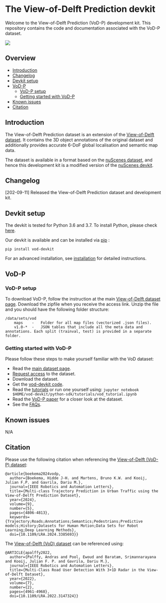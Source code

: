 # The View-of-Delft Prediction devkit
Welcome to the View-of-Delft Prediction (VoD-P) development kit. This repository contains the code and documentation associated with the VoD-P dataset.

![](TODO)

## Overview
- [Introduction](#introduction)
- [Changelog](#changelog)
- [Devkit setup](#devkit-setup)
- [VoD-P](#vod-p)
  - [VoD-P setup](#vod-p-setup)
  - [Getting started with VoD-P](#getting-started-with-vod-p)
- [Known issues](#known-issues)
- [Citation](#citation)

## Introduction 
The View-of-Delft Prediction dataset is an extension of the [View-of-Delft dataset](https://github.com/tudelft-iv/view-of-delft-dataset/tree/main). It contains the 3D object annotations of the original dataset and additionally provides accurate 6-DoF global localisation and semantic map data.

The dataset is available in a format based on the [nuScenes dataset](https://www.nuscenes.org/), and hence this development kit is a modified version of the [nuScenes devkit](https://github.com/nutonomy/nuscenes-devkit).


## Changelog
[202-09-11] Released the View-of-Delft Prediction dataset and development kit.

## Devkit setup
The devkit is tested for Python 3.6 and 3.7.
To install Python, please check [here](https://github.com/nutonomy/vod-devkit/blob/master/docs/installation.md#install-python).

Our devkit is available and can be installed via [pip](https://pip.pypa.io/en/stable/installing/) :
```
pip install vod-devkit
```

For an advanced installation, see [installation](docs/installation.md) for detailed instructions.


## VoD-P

### VoD-P setup
To download VoD-P, follow the instruction at the main [View-of-Delft dataset page](https://github.com/tudelft-iv/view-of-delft-dataset/tree/main#Access).
Download the zipfile when you receive the access link. 
Unzip the file and you should have the following folder structure:
```
/data/sets/vod
    maps	-	Folder for all map files (vectorized .json files).
    v1.0-*	-	JSON tables that include all the meta data and annotations. Each split (trainval, test) is provided in a separate folder.
```


### Getting started with VoD-P

Please follow these steps to make yourself familiar with the VoD dataset:
- Read the [main dataset page](https://tudelft-iv.github.io/view-of-delft-dataset/).
- [Request access](https://docs.google.com/forms/d/e/1FAIpQLSdKvkuKbzmJTn8raJBAWgekAJCpaQLS_ED63sUS89Ezo61RCQ/viewform) to the dataset.
- Download the dataset.
- Get the [vod-devkit code](https://github.com/tudelft-iv/vod-devkit/tree/main).
- Read the [tutorials](https://github.com/tudelft-iv/vod-devkit/tree/main/python-sdk/tutorials) or run one yourself using:
`jupyter notebook $HOME/vod-devkit/python-sdk/tutorials/vod_tutorial.ipynb`
- Read the [VoD-P paper](https://ieeexplore.ieee.org/document/10493110) for a closer look at the dataset.
- See the [FAQs](https://github.com/tudelft-iv/vod-devkit/blob/main/docs/faqs.md).



## Known issues
N/A

## Citation
Please use the following citation when referencing the [View-of-Delft (VoD-P) dataset](https://ieeexplore.ieee.org/abstract/document/10493110):
```
@article{boekema2024vodp,
  author={Boekema, Hidde J-H. and Martens, Bruno K.W. and Kooij, Julian F.P. and Gavrila, Dariu M.},
  journal={IEEE Robotics and Automation Letters}, 
  title={Multi-class Trajectory Prediction in Urban Traffic using the View-of-Delft Prediction Dataset}, 
  year={2024},
  volume={9},
  number={5},
  pages={4806-4813},
  keywords={Trajectory;Roads;Annotations;Semantics;Pedestrians;Predictive models;History;Datasets for Human Motion;Data Sets for Robot Learning;Deep Learning Methods},
  doi={10.1109/LRA.2024.3385693}}

```

The [View-of-Delft (VoD) dataset](https://ieeexplore.ieee.org/document/9699098) can be referenced using:
```
@ARTICLE{apalffy2022,
  author={Palffy, Andras and Pool, Ewoud and Baratam, Srimannarayana and Kooij, Julian F. P. and Gavrila, Dariu M.},
  journal={IEEE Robotics and Automation Letters}, 
  title={Multi-Class Road User Detection With 3+1D Radar in the View-of-Delft Dataset}, 
  year={2022},
  volume={7},
  number={2},
  pages={4961-4968},
  doi={10.1109/LRA.2022.3147324}}
```

